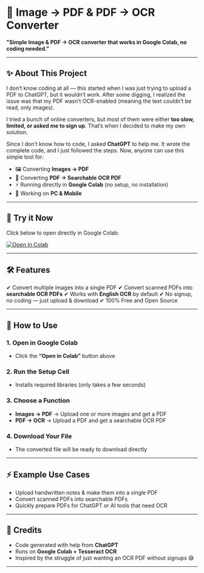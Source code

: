 # 📄 Image → PDF & PDF → OCR Converter

**"Simple Image & PDF → OCR converter that works in Google Colab, no coding needed."**

---

## ✨ About This Project

I don’t know coding at all — this started when I was just trying to upload a PDF to ChatGPT, but it wouldn’t work.
After some digging, I realized the issue was that my PDF wasn’t OCR-enabled (meaning the text couldn’t be read, only images).

I tried a bunch of online converters, but most of them were either **too slow, limited, or asked me to sign up**. That’s when I decided to make my own solution.

Since I don’t know how to code, I asked **ChatGPT** to help me. It wrote the complete code, and I just followed the steps.
Now, anyone can use this simple tool for:

* 🖼️ Converting **Images → PDF**
* 📄 Converting **PDF → Searchable OCR PDF**
* ⚡ Running directly in **Google Colab** (no setup, no installation)
* 📱 Working on **PC & Mobile**

---

## 🚀 Try it Now

Click below to open directly in Google Colab:

[![Open In Colab](https://colab.research.google.com/assets/colab-badge.svg)](https://colab.research.google.com/github/Venomous27/img-to-pdf-ocr/blob/main/converter.ipynb)


---

## 🛠 Features

✔ Convert multiple images into a single PDF
✔ Convert scanned PDFs into **searchable OCR PDFs**
✔ Works with **English OCR** by default
✔ No signup, no coding — just upload & download
✔ 100% Free and Open Source

---

## 📖 How to Use

### 1. Open in Google Colab

* Click the **“Open in Colab”** button above

### 2. Run the Setup Cell

* Installs required libraries (only takes a few seconds)

### 3. Choose a Function

* **Images → PDF** → Upload one or more images and get a PDF
* **PDF → OCR** → Upload a PDF and get a searchable OCR PDF

### 4. Download Your File

* The converted file will be ready to download directly

---

## ⚡ Example Use Cases

* Upload handwritten notes & make them into a single PDF
* Convert scanned PDFs into searchable PDFs
* Quickly prepare PDFs for ChatGPT or AI tools that need OCR

---

## 🙌 Credits

* Code generated with help from **ChatGPT**
* Runs on **Google Colab + Tesseract OCR**
* Inspired by the struggle of just wanting an OCR PDF without signups 😅

---
